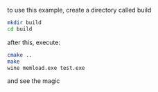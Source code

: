 to use this example, create a directory called build

```sh
mkdir build
cd build
```

after this, execute:

```sh
cmake ..
make
wine memload.exe test.exe
```

and see the magic
